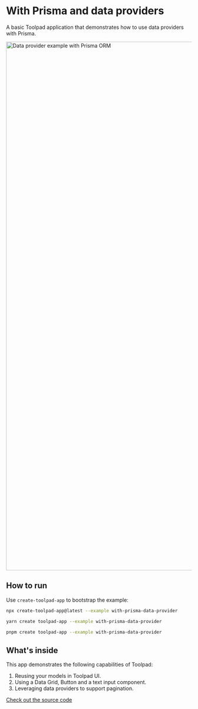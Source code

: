 # With Prisma and data providers

<p class="description">A basic Toolpad application that demonstrates how to use data providers with Prisma.</p>

<a target="_blank">
  <img src="https://mui.com/static/toolpad/marketing/with-prisma-data-provider.png" alt="Data provider example with Prisma ORM" style="aspect-ratio: 25/13;" width="1435">
</a>

## How to run

Use `create-toolpad-app` to bootstrap the example:

```bash
npx create-toolpad-app@latest --example with-prisma-data-provider
```

```bash
yarn create toolpad-app --example with-prisma-data-provider
```

```bash
pnpm create toolpad-app --example with-prisma-data-provider
```

## What's inside

This app demonstrates the following capabilities of Toolpad:

1. Reusing your models in Toolpad UI.
2. Using a Data Grid, Button and a text input component.
3. Leveraging data providers to support pagination.

[Check out the source code](https://github.com/mui/mui-toolpad/tree/master/examples/with-prisma-data-provider)
